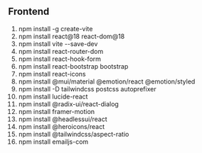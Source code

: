
## Frontend

1. npm install -g create-vite
2. npm install react@18 react-dom@18
3. npm install vite --save-dev
4. npm install react-router-dom
5. npm install react-hook-form
6. npm install react-bootstrap bootstrap
7. npm install react-icons
8. npm install @mui/material @emotion/react @emotion/styled
9. npm install -D tailwindcss postcss autoprefixer
10. npm install lucide-react
11. npm install @radix-ui/react-dialog
12. npm install framer-motion
13. npm install @headlessui/react
14. npm install @heroicons/react
13. npm install @tailwindcss/aspect-ratio
14. npm install emailjs-com



